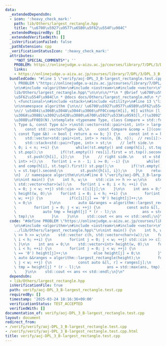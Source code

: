 ```yaml
---
data:
  _extendedDependsOn:
  - icon: ':heavy_check_mark:'
    path: lib/Others/largest_rectangle.hpp
    title: "\u6700\u5927\u9577\u65B9\u5F62\u554F\u984C"
  _extendedRequiredBy: []
  _extendedVerifiedWith: []
  _isVerificationFailed: false
  _pathExtension: cpp
  _verificationStatusIcon: ':heavy_check_mark:'
  attributes:
    '*NOT_SPECIAL_COMMENTS*': ''
    PROBLEM: https://onlinejudge.u-aizu.ac.jp/courses/library/7/DPL/3/DPL_3_B
    links:
    - https://onlinejudge.u-aizu.ac.jp/courses/library/7/DPL/3/DPL_3_B
  bundledCode: "#line 1 \"verify/aoj-DPL_3_B-largest_rectangle.test.cpp\"\n#define\
    \ PROBLEM \"https://onlinejudge.u-aizu.ac.jp/courses/library/7/DPL/3/DPL_3_B\"\
    \n\n#include <algorithm>\n#include <iostream>\n#include <vector>\n\n#line 1 \"\
    lib/Others/largest_rectangle.hpp\"\n\n\n\n/**\n * @brief \u6700\u5927\u9577\u65B9\
    \u5F62\u554F\u984C\n * @docs docs/Others/largest_rectangle.md\n */\n\n#include\
    \ <functional>\n#include <stack>\n#include <utility>\n#line 13 \"lib/Others/largest_rectangle.hpp\"\
    \n\nnamespace algorithm {\n\n// \u6700\u5927\u9577\u65B9\u5F62\u554F\u984C\uFF0E\
    \n// \u5404i\u306B\u304A\u3044\u3066\uFF0Ccomp(H[i], H[] within [l,r))==true \u3068\
    \u306A\u308Bi\u3092\u542B\u3080\u6700\u5927\u533A\u9593[l,r)\u3092\u6C42\u3081\
    \u308B\uFF0EO(N).\ntemplate <typename Type, class Compare = std::function<bool(const\
    \ Type &, const Type &)> >\nstd::vector<std::pair<int, int> > largest_rectangle(\n\
    \    const std::vector<Type> &h,\n    const Compare &comp = [](const Type &a,\
    \ const Type &b) -> bool { return a <= b; }) {\n    const int n = h.size();\n\
    \    std::vector<std::pair<int, int> > res(n, {0, n});  // res[i]:=(pair of [l,r)).\n\
    \    std::stack<std::pair<Type, int> > st;\n    // left side.\n    for(int i =\
    \ 0; i < n; ++i) {\n        while(!st.empty() and comp(h[i], st.top().first))\
    \ st.pop();\n        if(!st.empty()) res[i].first = st.top().second + 1;\n   \
    \     st.push({h[i], i});\n    }\n    // right side.\n    st = std::stack<std::pair<Type,\
    \ int> >();\n    for(int i = n - 1; i >= 0; --i) {\n        while(!st.empty()\
    \ and comp(h[i], st.top().first)) st.pop();\n        if(!st.empty()) res[i].second\
    \ = st.top().second;\n        st.push({h[i], i});\n    }\n    return res;\n}\n\
    \n}  // namespace algorithm\n\n\n#line 8 \"verify/aoj-DPL_3_B-largest_rectangle.test.cpp\"\
    \n\nint main() {\n    int h, w;\n    std::cin >> h >> w;\n\n    std::vector c(h,\
    \ std::vector<char>(w));\n    for(int i = 0; i < h; ++i) {\n        for(int j\
    \ = 0; j < w; ++j) std::cin >> c[i][j];\n    }\n\n    int ans = 0;\n    std::vector<int>\
    \ height(w, 0);\n    for(int i = 0; i < h; ++i) {\n        for(int j = 0; j <\
    \ w; ++j) {\n            if(c[i][j] == '0') height[j]++;\n            else height[j]\
    \ = 0;\n        }\n\n        auto &&ranges = algorithm::largest_rectangle(height);\n\
    \        for(int j = 0; j < w; ++j) {\n            const auto &[l, r] = ranges[j];\n\
    \            auto tmp = height[j] * (r - l);\n            ans = std::max(ans,\
    \ tmp);\n        }\n    }\n\n    std::cout << ans << std::endl;\n}\n"
  code: "#define PROBLEM \"https://onlinejudge.u-aizu.ac.jp/courses/library/7/DPL/3/DPL_3_B\"\
    \n\n#include <algorithm>\n#include <iostream>\n#include <vector>\n\n#include \"\
    ../lib/Others/largest_rectangle.hpp\"\n\nint main() {\n    int h, w;\n    std::cin\
    \ >> h >> w;\n\n    std::vector c(h, std::vector<char>(w));\n    for(int i = 0;\
    \ i < h; ++i) {\n        for(int j = 0; j < w; ++j) std::cin >> c[i][j];\n   \
    \ }\n\n    int ans = 0;\n    std::vector<int> height(w, 0);\n    for(int i = 0;\
    \ i < h; ++i) {\n        for(int j = 0; j < w; ++j) {\n            if(c[i][j]\
    \ == '0') height[j]++;\n            else height[j] = 0;\n        }\n\n       \
    \ auto &&ranges = algorithm::largest_rectangle(height);\n        for(int j = 0;\
    \ j < w; ++j) {\n            const auto &[l, r] = ranges[j];\n            auto\
    \ tmp = height[j] * (r - l);\n            ans = std::max(ans, tmp);\n        }\n\
    \    }\n\n    std::cout << ans << std::endl;\n}\n"
  dependsOn:
  - lib/Others/largest_rectangle.hpp
  isVerificationFile: true
  path: verify/aoj-DPL_3_B-largest_rectangle.test.cpp
  requiredBy: []
  timestamp: '2025-03-24 18:16:36+09:00'
  verificationStatus: TEST_ACCEPTED
  verifiedWith: []
documentation_of: verify/aoj-DPL_3_B-largest_rectangle.test.cpp
layout: document
redirect_from:
- /verify/verify/aoj-DPL_3_B-largest_rectangle.test.cpp
- /verify/verify/aoj-DPL_3_B-largest_rectangle.test.cpp.html
title: verify/aoj-DPL_3_B-largest_rectangle.test.cpp
---
```

